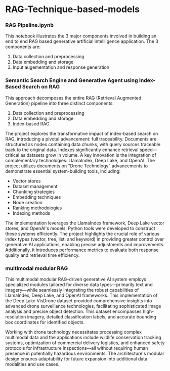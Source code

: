 # RAG-Technique-based-models

### RAG Pipeline.ipynb

This notebook illustrates the 3 major components involved in building an end to end RAG based generative artificial intellligence application. The 3 components are:
1. Data collection and preprocessing
2. Data embedding and storage
3. Input augementation and response generation


### Semantic Search Engine and Generative Agent using Index-Based Search on RAG
This approach decomposes the entire RAG (Retrieval Augmented Generation) pipeline into three distinct components:

1. Data collection and preprocessing
2. Data embedding and storage
3. Index-based RAG

The project explores the transformative impact of index-based search on RAG, introducing a pivotal advancement: full traceability. Documents are structured as nodes containing data chunks, with query sources traceable back to the original data. Indexes significantly enhance retrieval speed—critical as datasets grow in volume.
A key innovation is the integration of complementary technologies: LlamaIndex, Deep Lake, and OpenAI. The project utilizes documents on "Drone Technology" advancements to demonstrate essential system-building tools, including:

* Vector stores
* Dataset management
* Chunking strategies
* Embedding techniques
* Node creation
* Ranking methodologies
* Indexing methods

The implementation leverages the LlamaIndex framework, Deep Lake vector stores, and OpenAI's models. Python tools were developed to construct these systems efficiently.
The project highlights the crucial role of various index types (vector, tree, list, and keyword) in providing greater control over generative AI applications, enabling precise adjustments and improvements. Additionally, it introduces performance metrics to evaluate both response quality and retrieval time efficiency.

### multimodal modular RAG

This multimodal modular RAG-driven generative AI system employs specialized modules tailored for diverse data types—primarily text and imagery—while seamlessly integrating the robust capabilities of LlamaIndex, Deep Lake, and OpenAI frameworks. This implementation of the Deep Lake VisDrone dataset provided comprehensive insights into advanced drone surveillance technologies, facilitating sophisticated image analysis and precise object detection. This dataset encompasses high-resolution imagery, detailed classification labels, and accurate bounding box coordinates for identified objects.

Working with drone technology necessitates processing complex multimodal data and the applications include wildlife conservation tracking systems, optimization of commercial delivery logistics, and enhanced safety protocols for infrastructure inspections—all without requiring human presence in potentially hazardous environments. The architecture's modular design ensures adaptability for future expansion into additional data modalities and use cases.

